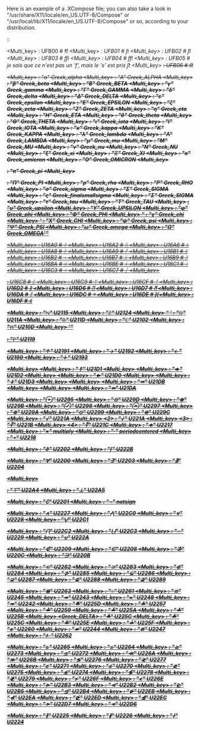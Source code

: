 Here is an example of a .XCompose file; you can also take a look in  "/usr/share/X11/locale/en_US.UTF-8/Compose" or "/usr/local/lib/X11/locale/en_US.UTF-8/Compose" or so, according to your distribution.

::

   <Multi_key> <f> <f> <space> : UFB00 # ﬀ
   <Multi_key> <f> <i> : UFB01 # ﬁ
   <Multi_key> <f> <l> : UFB02 # ﬂ
   <Multi_key> <f> <f> <i> : UFB03 # ﬃ
   <Multi_key> <f> <f> <l> : UFB04 # ﬄ
   <Multi_key> <f> <t> : UFB05 # je sais que ce n'est pas un 'f', mais le 's' est pris ﬅ
   <Multi_key> <s> <t> : UFB06 # ﬆ

   <Multi_key> <space> <a> : "α"  Greek_alpha
   <Multi_key> <space> <A> : "Α"  Greek_ALPHA
   <Multi_key> <space> <b> : "β"  Greek_beta
   <Multi_key> <space> <B> : "Β"  Greek_BETA
   <Multi_key> <space> <g> : "γ"  Greek_gamma
   <Multi_key> <space> <G> : "Γ"  Greek_GAMMA
   <Multi_key> <space> <d> : "δ"  Greek_delta
   <Multi_key> <space> <D> : "Δ"  Greek_DELTA
   <Multi_key> <space> <e> : "ε"  Greek_epsilon
   <Multi_key> <space> <E> : "Ε"  Greek_EPSILON
   <Multi_key> <space> <z> : "ζ"  Greek_zeta
   <Multi_key> <space> <Z> : "Ζ"  Greek_ZETA
   <Multi_key> <space> <h> : "η"  Greek_eta
   <Multi_key> <space> <H> : "Η"  Greek_ETA
   <Multi_key> <space> <j> : "θ"  Greek_theta
   <Multi_key> <space> <J> : "Θ"  Greek_THETA
   <Multi_key> <space> <i> : "ι"  Greek_iota
   <Multi_key> <space> <I> : "Ι"  Greek_IOTA
   <Multi_key> <space> <k> : "κ"  Greek_kappa
   <Multi_key> <space> <K> : "Κ"  Greek_KAPPA
   <Multi_key> <space> <l> : "λ"  Greek_lambda
   <Multi_key> <space> <L> : "Λ"  Greek_LAMBDA
   <Multi_key> <space> <m> : "μ"  Greek_mu
   <Multi_key> <space> <M> : "Μ"  Greek_MU
   <Multi_key> <space> <n> : "ν"  Greek_nu
   <Multi_key> <space> <N> : "Ν"  Greek_NU
   <Multi_key> <space> <x> : "ξ"  Greek_xi
   <Multi_key> <space> <X> : "Ξ"  Greek_XI
   <Multi_key> <space> <o> : "ο"  Greek_omicron
   <Multi_key> <space> <O> : "Ο"  Greek_OMICRON
   <Multi_key> <space> <p> : "π"  Greek_pi
   <Multi_key> <space> <P> : "Π"  Greek_PI
   <Multi_key> <space> <r> : "ρ"  Greek_rho
   <Multi_key> <space> <R> : "Ρ"  Greek_RHO
   <Multi_key> <space> <s> : "σ"  Greek_sigma
   <Multi_key> <space> <S> : "Σ"  Greek_SIGMA
   <Multi_key> <space> <c> : "ς"  Greek_finalsmallsigma
   <Multi_key> <space> <C> : "Σ"  Greek_SIGMA
   <Multi_key> <space> <t> : "τ"  Greek_tau
   <Multi_key> <space> <T> : "Τ"  Greek_TAU
   <Multi_key> <space> <u> : "υ"  Greek_upsilon
   <Multi_key> <space> <U> : "Υ"  Greek_UPSILON
   <Multi_key> <space> <f> : "φ"  Greek_phi
   <Multi_key> <space> <F> : "Φ"  Greek_PHI
   <Multi_key> <space> <q> : "χ"  Greek_chi
   <Multi_key> <space> <Q> : "Χ"  Greek_CHI
   <Multi_key> <space> <y> : "ψ"  Greek_psi
   <Multi_key> <space> <Y> : "Ψ"  Greek_PSI
   <Multi_key> <space> <w> : "ω"  Greek_omega
   <Multi_key> <space> <W> : "Ω"  Greek_OMEGA

   <Multi_key> <R> <f> : U16A0 # ᚠ
   <Multi_key> <R> <u> : U16A2 # ᚢ
   <Multi_key> <R> <T> : U16A6 # ᚦ
   <Multi_key> <R> <a> : U16A8 # ᚨ
   <Multi_key> <R> <A> : U16A9 # ᚩ
   <Multi_key> <R> <r> : U16B1 # ᚱ
   <Multi_key> <R> <k> : U16B2 # ᚲ
   <Multi_key> <R> <g> : U16B7 # ᚷ
   <Multi_key> <R> <w> : U16B9 # ᚹ
   <Multi_key> <R> <h> : U16BA # ᚺ
   <Multi_key> <R> <n> : U16BE # ᚾ
   <Multi_key> <R> <i> : U16C1 # ᛁ
   <Multi_key> <R> <j> : U16C3 # ᛃ
   <Multi_key> <R> <I> : U16C7 # ᛇ
   <Multi_key> <R> <p> : U16C8 # ᛈ
   <Multi_key> <R> <z> : U16C9 # ᛉ
   <Multi_key> <R> <t> : U16CF # ᛏ
   <Multi_key> <R> <b> : U16D2 # ᛒ
   <Multi_key> <R> <e> : U16D6 # ᛖ
   <Multi_key> <R> <m> : U16D7 # ᛗ
   <Multi_key> <R> <l> : U16DA # ᛚ
   <Multi_key> <R> <N> : U16DC # ᛜ
   <Multi_key> <R> <d> : U16DE # ᛞ
   <Multi_key> <R> <o> : U16DF # ᛟ

   <Multi_key> <N> <N> : "ℕ" U2115
   <Multi_key> <Z> <Z> : "ℤ" U2124
   <Multi_key> <Q> <Q> : "ℚ" U211A
   <Multi_key> <R> <R> : "ℝ" U211D
   <Multi_key> <C> <C> : "ℂ" U2102
   <Multi_key> <H> <H> : "ℍ" U210D
   <Multi_key> <P> <P> : "ℙ" U2119

   <Multi_key> <Up> : "↑" U2191
   <Multi_key> <Right> : "→" U2192
   <Multi_key> <Left> : "←" U2190
   <Multi_key> <Down> : "↓" U2193

   <Multi_key> <Multi_key> <Up> : "⇑" U21D1
   <Multi_key> <Multi_key> <Right> : "⇒" U21D2
   <Multi_key> <Multi_key> <Left> : "⇐" U21D0
   <Multi_key> <Multi_key> <Down> : "⇓" U21D3
   <Multi_key> <Multi_key> <Multi_key> <Right> : "⇛" U21DB
   <Multi_key> <Multi_key> <Multi_key> <Left> : "⇚" U21DA

   <Multi_key> <o> <plus> : "⊕" U2295
   <Multi_key> <o> <minus> : "⊝" U229D
   <Multi_key> <o> <asterisk> : "⊛" U229B
   <Multi_key> <o> <slash> : "⊘" U2298
   <Multi_key> <o> <x> : "⊗" U2297
   <Multi_key> <o> <o> : "⊚" U229A
   <Multi_key> <o> <period> : "⊙" U2299
   <Multi_key> <o> <equal> : "⊜" U229C
   <Multi_key> <v> <v> : "√" U221A
   <Multi_key> <2> <v> : "√" U221A
   <Multi_key> <3> <v> : "∛" U221B
   <Multi_key> <4> <v> : "∜" U221C
   <Multi_key> <asterisk> <asterisk> : "∗" U2217
   <Multi_key> <asterisk> <x> : "×" multiply
   <Multi_key> <asterisk> <period> : "·" periodcentered
   <Multi_key> <asterisk> <o> : "∘" U2218

   <Multi_key> <d> <e> <r> : "∂" U2202
   <Multi_key> <I> <n> <t> : "∫" U222B

   <Multi_key> <a> <l> <l> : "∀"  U2200
   <Multi_key> <e> <x> : "∃" U2203
   <Multi_key> <slash> <e> <x> : "∄" U2204

   <Multi_key> <t> <o> <p> : "⊤" U22A4
   <Multi_key> <b> <o> <t> : "⊥" U22A5

   <Multi_key> <A> <slash> : "∁" U2201
   <Multi_key> <n> <o> <t> : "¬" notsign

   <Multi_key> <a> <n> <d> : "∧" U2227
   <Multi_key> <A> <N> <D> : "⋀" U22C0
   <Multi_key> <o> <r> : "∨" U2228
   <Multi_key> <O> <R> : "⋁" U22C1

   <Multi_key> <I> <N> <T> : "⋂" U22C2
   <Multi_key> <U> <N> : "⋃" U22C3
   <Multi_key> <i> <n> <t> : "∩" U2229
   <Multi_key> <u> <n> : "∪" U222A

   <Multi_key> <slash> <i> <n> <space> : "∉" U2209
   <Multi_key> <i> <n> <space> : "∈" U2208
   <Multi_key> <slash> <n> <i> <space> : "∌" U220C
   <Multi_key> <n> <i> <space> : "∋" U220B

   <Multi_key> <i> <n> <c> : "⊂" U2282
   <Multi_key> <c> <n> <i> : "⊃" U2283
   <Multi_key> <slash> <i> <n> <c> : "⊄" U2284
   <Multi_key> <slash> <c> <n> <i> : "⊅" U2285
   <Multi_key> <equal> <i> <n> <c> : "⊆" U2286
   <Multi_key> <equal> <c> <n> <i> : "⊇" U2287
   <Multi_key> <slash> <equal> <i> <n> <c> : "⊈" U2288
   <Multi_key> <slash> <equal> <c> <n> <i> : "⊉" U2289

   <Multi_key> <equal> <equal> : "≣" U2263
   <Multi_key> <equal> <minus> : "≡" U2261
   <Multi_key> <equal> <asciitilde> : "≅" U2245
   <Multi_key> <minus> <asciitilde> : "≃" U2243
   <Multi_key> <asciitilde> <asciitilde> : "≈" U2248
   <Multi_key> <asciitilde> <minus> : "≂" U2242
   <Multi_key> <equal> <d> : "≝" U225D
   <Multi_key> <equal> <degree> : "≗" U2257
   <Multi_key> <equal> <asciicircum> : "≙" U2259
   <Multi_key> <equal> <v> : "≚" U225A
   <Multi_key> <equal> <asterisk> : "≛" U225B
   <Multi_key> <equal> <Greek_DELTA> : "≜" U225C
   <Multi_key> <equal> <space> <D>: "≜" U225C
   <Multi_key> <equal> <m> : "≞" U225E
   <Multi_key> <equal> <question> : "≟" U225F
   <Multi_key> <equal> <slash> : "≠" U2260
   <Multi_key> <slash> <minus> <asciitilde> : "≄" U2244
   <Multi_key> <slash> <equal> <asciitilde> : "≇" U2247
   <Multi_key> <slash> <equal> <minus> : "≢" U2262

   <Multi_key> <greater> <equal> : "≥" U2265
   <Multi_key> <less> <equal> : "≤" U2264
   <Multi_key> <greater> <asciitilde> : "≳" U2273
   <Multi_key> <less> <asciitilde> : "≲" U2272
   <Multi_key> <less> <less> : "≪" U226A
   <Multi_key> <greater> <greater> : "≫" U226B
   <Multi_key> <greater> <less> : "≶" U2276
   <Multi_key> <less> <greater> : "≷" U2277
   <Multi_key> <slash> <greater> <equal> : "≱" U2271
   <Multi_key> <slash> <less> <equal> : "≰" U2270
   <Multi_key> <slash> <greater> <asciitilde> : "≵" U2275
   <Multi_key> <slash> <less> <asciitilde> : "≴" U2274
   <Multi_key> <slash> <greater> <less> : "≸" U2278
   <Multi_key> <slash> <less> <greater> : "≹" U2279
   <Multi_key> <greater> <slash> : "≯" U226F
   <Multi_key> <less> <slash> : "≮" U226E
   <Multi_key> <greater> <bar> : "⊳" U22B3
   <Multi_key> <less> <bar> : "⊲" U22B2
   <Multi_key> <bar> <greater> <equal> : "⊵" U22B5
   <Multi_key> <bar> <less> <equal> : "⊴" U22B4
   <Multi_key> <slash> <greater> <bar> : "⋫" U22EB
   <Multi_key> <slash> <less> <bar> : "⋪" U22EA
   <Multi_key> <slash> <bar> <greater> <equal> : "⋭" U22ED
   <Multi_key> <slash> <bar> <less> <equal> : "⋬" U22EC
   <Multi_key> <greater> <period> : "⋗" U22D7
   <Multi_key> <less> <period> : "⋖" U22D6

   <Multi_key> <bar> <bar> : "∥" U2225
   <Multi_key> <slash> <bar> <bar> : "∦" U2226
   <Multi_key> <bar> <slash> : "∤" U2224

